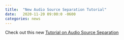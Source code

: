```yaml
---
title:  "New Audio Source Separation Tutorial"
date:   2020-11-20 09:00:0 -0600
categories: news 
---
```

Check out this new [Tutorial on Audio Source Separation](https://source-separation.github.io/tutorial/landing.html) 